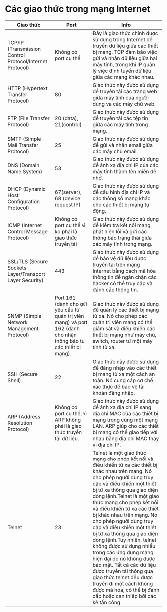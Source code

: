 # Các giao thức trong mạng Internet

|Giao thức |  Port  |     Info   |
|------    |------- |-------------|
|TCP/IP (Transmission Control Protocol/Internet Protocol)|Không có port cụ thể       |Đây là giao thức chính được sử dụng trong Internet để truyền dữ liệu giữa các thiết bị mạng. TCP đảm bảo việc gửi và nhận dữ liệu giữa hai máy tính, trong khi IP quản lý việc định tuyến dữ liệu giữa các mạng khác nhau.              |
|HTTP (Hypertext Transfer Protocol)    |80    |Giao thức này được sử dụng để truyền tải các trang web giữa máy tính của người dùng và các máy chủ web.     |
|FTP (File Transfer Protocol)|20 (data), 21(control)|Giao thức này được sử dụng để truyền tải các tệp tin giữa các máy tính trong mạng.|
|SMTP (Simple Mail Transfer Protocol)|25|Giao thức này được sử dụng để gửi và nhận email giữa các máy chủ email.|
|DNS (Domain Name System)|53|Giao thức này được sử dụng để ánh xạ địa chỉ IP của các máy tính thành tên miền dễ nhớ.|
|DHCP (Dynamic Host Configuration Protocol)|67(server), 68 (device request IP)|Giao thức này được sử dụng để cấu hình địa chỉ IP và các thông số mạng khác cho các thiết bị mạng tự động.|
|ICMP (Internet Control Message Protocol)|Không có port cụ thể vì ko phải là giao thức truyền tải|Giao thức này được sử dụng để kiểm tra kết nối mạng, phát hiện lỗi và gửi các thông báo trạng thái giữa các máy tính trong mạng.|
|SSL/TLS (Secure Sockets Layer/Transport Layer Security)|443|Giao thức này được sử dụng để bảo vệ dữ liệu được truyền tải trên mạng Internet bằng cách mã hóa thông tin để ngăn chặn các hacker có thể truy cập và đánh cắp thông tin.|
|SNMP (Simple Network Management Protocol)|Port 161 (dành cho gửi yêu cầu từ quản trị viên mạng) và port 162 (dành cho nhận thông báo từ các thiết bị mạng).|Giao thức này được sử dụng để quản lý các thiết bị mạng từ xa. Nó cho phép các quản trị viên mạng có thể giám sát và điều khiển các thiết bị mạng như máy chủ, switch, router từ một máy tính từ xa.|
|SSH (Secure Shell)|22|Giao thức này được sử dụng để đăng nhập vào các thiết bị mạng từ xa một cách an toàn. Nó cung cấp cơ chế xác thực để bảo vệ tài khoản đăng nhập.|
|ARP (Address Resolution Protocol)|Không có port cụ thể, vì ARP không phải là giao thức truyền tải dữ liệu.|Giao thức này được sử dụng để ánh xạ địa chỉ IP sang địa chỉ MAC của các thiết bị mạng trong cùng một mạng LAN. ARP giúp cho các thiết bị mạng có thể giao tiếp với nhau bằng địa chỉ MAC thay vì địa chỉ IP.|
|Telnet|23|Telnet là một giao thức mạng cho phép kết nối và điều khiển từ xa các thiết bị khác nhau trên mạng. Nó cho phép người dùng truy cập và điều khiển một thiết bị từ xa thông qua giao diện dòng lệnh.Telnet là một giao thức mạng cho phép kết nối và điều khiển từ xa các thiết bị khác nhau trên mạng. Nó cho phép người dùng truy cập và điều khiển một thiết bị từ xa thông qua giao diện dòng lệnh.Tuy nhiên, telnet không được sử dụng nhiều trong các ứng dụng mạng hiện đại do nó không được bảo mật. Tất cả các dữ liệu được truyền tải thông qua giao thức telnet đều được truyền đi một cách không được mã hóa, có thể bị đánh cắp hoặc can thiệp bởi các kẻ tấn công
